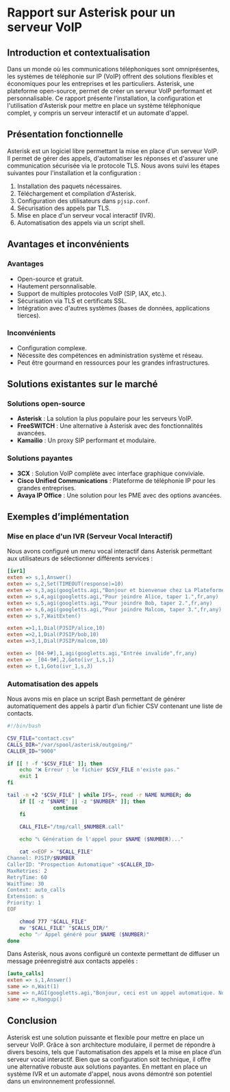 # Rapport sur Asterisk pour un serveur VoIP

## Introduction et contextualisation

Dans un monde où les communications téléphoniques sont omniprésentes, les systèmes de téléphonie sur IP (VoIP) offrent des solutions flexibles et économiques pour les entreprises et les particuliers. Asterisk, une plateforme open-source, permet de créer un serveur VoIP performant et personnalisable. Ce rapport présente l'installation, la configuration et l'utilisation d'Asterisk pour mettre en place un système téléphonique complet, y compris un serveur interactif et un automate d'appel.

## Présentation fonctionnelle

Asterisk est un logiciel libre permettant la mise en place d'un serveur VoIP. Il permet de gérer des appels, d'automatiser les réponses et d'assurer une communication sécurisée via le protocole TLS. Nous avons suivi les étapes suivantes pour l'installation et la configuration :

1.  Installation des paquets nécessaires.
2.  Téléchargement et compilation d'Asterisk.
3.  Configuration des utilisateurs dans `pjsip.conf`.
4.  Sécurisation des appels par TLS.
5.  Mise en place d'un serveur vocal interactif (IVR).
6.  Automatisation des appels via un script shell.

## Avantages et inconvénients

### Avantages

-   Open-source et gratuit.
-   Hautement personnalisable.
-   Support de multiples protocoles VoIP (SIP, IAX, etc.).
-   Sécurisation via TLS et certificats SSL.
-   Intégration avec d'autres systèmes (bases de données, applications tierces).

### Inconvénients

-   Configuration complexe.
-   Nécessite des compétences en administration système et réseau.
-   Peut être gourmand en ressources pour les grandes infrastructures.

## Solutions existantes sur le marché

### Solutions open-source

-   **Asterisk** : La solution la plus populaire pour les serveurs VoIP.
-   **FreeSWITCH** : Une alternative à Asterisk avec des fonctionnalités avancées.
-   **Kamailio** : Un proxy SIP performant et modulaire.

### Solutions payantes

-   **3CX** : Solution VoIP complète avec interface graphique conviviale.
-   **Cisco Unified Communications** : Plateforme de téléphonie IP pour les grandes entreprises.
-   **Avaya IP Office** : Une solution pour les PME avec des options avancées.

## Exemples d’implémentation

### Mise en place d'un IVR (Serveur Vocal Interactif)

Nous avons configuré un menu vocal interactif dans Asterisk permettant aux utilisateurs de sélectionner différents services :

```ini
[ivr1]
exten => s,1,Answer()
exten => s,2,Set(TIMEOUT(response)=10)
exten => s,3,agi(googletts.agi,"Bonjour et bienvenue chez La Plateforme !",fr,any)
exten => s,4,agi(googletts.agi,"Pour joindre Alice, taper 1.",fr,any)
exten => s,5,agi(googletts.agi,"Pour joindre Bob, taper 2.",fr,any)
exten => s,6,agi(googletts.agi,"Pour joindre Malcom, taper 3.",fr,any)
exten => s,7,WaitExten()

exten =>1,1,Dial(PJSIP/alice,10)
exten =>2,1,Dial(PJSIP/bob,10)
exten =>3,1,Dial(PJSIP/malcom,10)

exten => [04-9#],1,agi(googletts.agi,"Entrée invalide",fr,any)
exten => _[04-9#],2,Goto(ivr_1,s,1)
exten => t,1,Goto(ivr_1,s,3)

```

### Automatisation des appels

Nous avons mis en place un script Bash permettant de générer automatiquement des appels à partir d’un fichier CSV contenant une liste de contacts.

```bash
#!/bin/bash

CSV_FILE="contact.csv"
CALLS_DIR="/var/spool/asterisk/outgoing/"
CALLER_ID="9000"

if [[ ! -f "$CSV_FILE" ]]; then
    echo "❌ Erreur : le fichier $CSV_FILE n'existe pas."
    exit 1
fi

tail -n +2 "$CSV_FILE" | while IFS=, read -r NAME NUMBER; do
    if [[ -z "$NAME" || -z "$NUMBER" ]]; then
               continue
    fi

    CALL_FILE="/tmp/call_$NUMBER.call"
    
    echo "📞 Génération de l'appel pour $NAME ($NUMBER)..."

    cat <<EOF > "$CALL_FILE"
Channel: PJSIP/$NUMBER
CallerID: "Prospection Automatique" <$CALLER_ID>
MaxRetries: 2
RetryTime: 60
WaitTime: 30
Context: auto_calls
Extension: s
Priority: 1
EOF

    chmod 777 "$CALL_FILE"
    mv "$CALL_FILE" "$CALLS_DIR/"
    echo "✅ Appel généré pour $NAME ($NUMBER)"
done

```

Dans Asterisk, nous avons configuré un contexte permettant de diffuser un message préenregistré aux contacts appelés :

```ini
[auto_calls]
exten => s,1,Answer()
same => n,Wait(1)
same => n,AGI(googletts.agi,"Bonjour, ceci est un appel automatique. Nous vous présentons l'école de la plateforme, un établissement innovant où vous pouvez développer vos compétences et acquérir de nouvelles",fr)
same => n,Hangup()

```

## Conclusion

Asterisk est une solution puissante et flexible pour mettre en place un serveur VoIP. Grâce à son architecture modulaire, il permet de répondre à divers besoins, tels que l'automatisation des appels et la mise en place d’un serveur vocal interactif. Bien que sa configuration soit technique, il offre une alternative robuste aux solutions payantes. En mettant en place un système IVR et un automate d'appel, nous avons démontré son potentiel dans un environnement professionnel.
